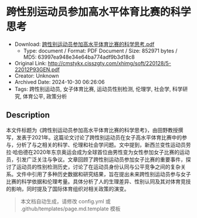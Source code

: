 # 跨性别运动员参加高水平体育比赛的科学思考

- Download: [跨性别运动员参加高水平体育比赛的科学思考.pdf](跨性别运动员参加高水平体育比赛的科学思考.pdf)
    - Type: document / Format: PDF Document / Size: 852971 bytes / MD5: 63997ea948e34e64ba774adf9b3d18c8
- Original Link: http://cmstykx.cisszgty.com/xhimg/soft/220128/5-22012P93GEN.pdf
- Creator: Unknown
- Archived Date: 2024-10-30 06:26:06
- Tags: 跨性别运动员, 女子体育比赛, 运动员性别检测, 伦理学, 社会学, 科学研究, 体育公平, 政策分析

## Description

本文件标题为《跨性别运动员参加高水平体育比赛的科学思考》，由田野教授撰写，发表于2021年。这篇论文讨论了跨性别运动员在女子高水平体育比赛中的参与，分析了与之相关的科学、伦理和社会学问题。文中提到，新西兰变性运动员劳拉·哈伯德在2020年东京奥运会成为全球首位由男性变为女性参加女子比赛的运动员，引发广泛关注与争议。文章回顾了跨性别运动员参加女子比赛的重要事件，探讨了运动员的性别检测历史，讨论了在运动员身份认同与公平竞争之间的复杂关系。文件中引用了多种历史数据和研究结果，旨在提出未来跨性别运动员参与女子比赛的科学依据和伦理考量。具体分析了人的生理差异、性别认同及其对体育竞技的影响，同时提及了国际体育组织对相关政策的演变。

> 本文档自动生成，请修改 config.yml 或 .github/templates/page.md.template 模板
